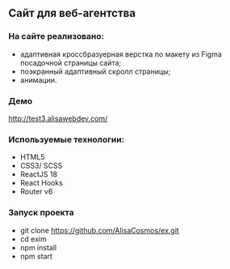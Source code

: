 ## Сайт для веб-агентства

### На сайте реализовано:

- адаптивная кроссбразуерная верстка по макету из Figma посадочной страницы сайта;
- поэкранный адаптивный скролл страницы;
- анимации.

### Демо

http://test3.alisawebdev.com/

### Используемые технологии:

- HTML5
- СSS3/ SCSS
- ReactJS 18
- React Hooks
- Router v6

### Запуск проекта

- git clone https://github.com/AlisaCosmos/ex.git
- cd exim
- npm install
- npm start
